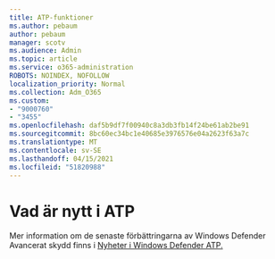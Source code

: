 ```yaml
---
title: ATP-funktioner
ms.author: pebaum
author: pebaum
manager: scotv
ms.audience: Admin
ms.topic: article
ms.service: o365-administration
ROBOTS: NOINDEX, NOFOLLOW
localization_priority: Normal
ms.collection: Adm_O365
ms.custom:
- "9000760"
- "3455"
ms.openlocfilehash: daf5b9df7f00940c8a3db3fb14f24be61ab2be91
ms.sourcegitcommit: 8bc60ec34bc1e40685e3976576e04a2623f63a7c
ms.translationtype: MT
ms.contentlocale: sv-SE
ms.lasthandoff: 04/15/2021
ms.locfileid: "51820988"
---
```

# <a name="whats-new-in-atp"></a>Vad är nytt i ATP

Mer information om de senaste förbättringarna av Windows Defender Avancerat skydd finns i [Nyheter i Windows Defender ATP.](https://www.microsoft.com/security/blog/2018/11/15/whats-new-in-windows-defender-atp/)